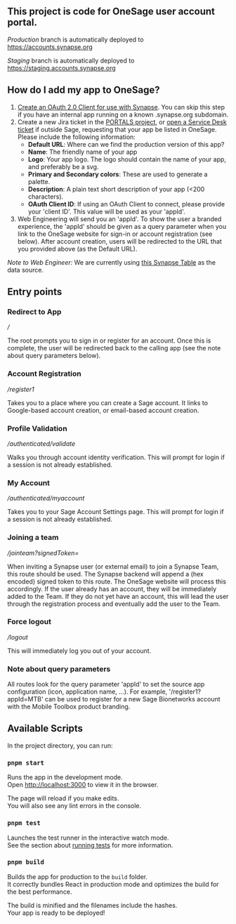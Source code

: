 ## This project is code for OneSage user account portal.

_Production_ branch is automatically deployed to https://accounts.synapse.org

_Staging_ branch is automatically deployed to https://staging.accounts.synapse.org

## How do I add my app to OneSage?

1. [Create an OAuth 2.0 Client for use with Synapse](https://help.synapse.org/docs/Using-Synapse-as-an-OAuth-Server.2048327904.html). You can skip this step if you have an internal app running on a known .synapse.org subdomain.
2. Create a new Jira ticket in the [PORTALS project](https://sagebionetworks.jira.com/jira/software/c/projects/PORTALS/issues), or [open a Service Desk ticket](https://sagebionetworks.jira.com/servicedesk/customer/portal/9) if outside Sage, requesting that your app be listed in OneSage. Please include the following information:
   - **Default URL**: Where can we find the production version of this app?
   - **Name**: The friendly name of your app
   - **Logo**: Your app logo. The logo should contain the name of your app, and preferably be a svg.
   - **Primary and Secondary colors**: These are used to generate a palette.
   - **Description**: A plain text short description of your app (<200 characters).
   - **OAuth Client ID**: If using an OAuth Client to connect, please provide your 'client ID'. This value will be used as your 'appId'.
3. Web Engineering will send you an 'appId'. To show the user a branded experience, the 'appId' should be given as a query parameter when you link to the OneSage website for sign-in or account registration (see below). After account creation, users will be redirected to the URL that you provided above (as the Default URL).

_Note to Web Engineer:_ We are currently using [this Synapse Table](https://www.synapse.org/Synapse:syn45291362/tables/) as the data source.

## Entry points

### Redirect to App

_/_

The root prompts you to sign in or register for an account. Once this is complete, the user will be redirected back to the calling app (see the note about query parameters below).

### Account Registration

_/register1_

Takes you to a place where you can create a Sage account. It links to Google-based account creation, or email-based account creation.

### Profile Validation

_/authenticated/validate_

Walks you through account identity verification. This will prompt for login if a session is not already established.

### My Account

_/authenticated/myaccount_

Takes you to your Sage Account Settings page. This will prompt for login if a session is not already established.

### Joining a team

_/jointeam?signedToken=_

When inviting a Synapse user (or external email) to join a Synapse Team, this route should be used. The Synapse backend will append a (hex encoded) signed token to this route. The OneSage website will process this accordingly. If the user already has an account, they will be immediately added to the Team. If they do not yet have an account, this will lead the user through the registration process and eventually add the user to the Team.

### Force logout

_/logout_

This will immediately log you out of your account.

### Note about query parameters

All routes look for the query parameter 'appId' to set the source app configuration (icon, application name, ...). For example, '/register1?appId=MTB' can be used to register for a new Sage Bionetworks account with the Mobile Toolbox product branding.

## Available Scripts

In the project directory, you can run:

### `pnpm start`

Runs the app in the development mode.<br>
Open [http://localhost:3000](http://localhost:3000) to view it in the browser.

The page will reload if you make edits.<br>
You will also see any lint errors in the console.

### `pnpm test`

Launches the test runner in the interactive watch mode.<br>
See the section about [running tests](https://facebook.github.io/create-react-app/docs/running-tests) for more information.

### `pnpm build`

Builds the app for production to the `build` folder.<br>
It correctly bundles React in production mode and optimizes the build for the best performance.

The build is minified and the filenames include the hashes.<br>
Your app is ready to be deployed!
